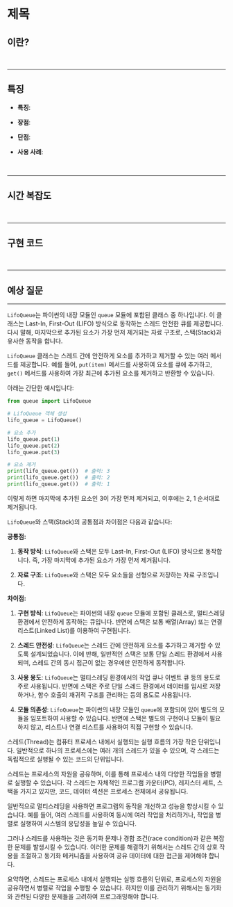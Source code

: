 # 제목

## 이란?

<br>

---

## 특징

* **특징**:


* **장점**:


* **단점**:


* **사용 사례**:



<br>

---

## 시간 복잡도


<br>

---

## 구현 코드


<br>


---

## 예상 질문
---
`LifoQueue`는 파이썬의 내장 모듈인 `queue` 모듈에 포함된 클래스 중 하나입니다. 이 클래스는 Last-In, First-Out (LIFO) 방식으로 동작하는 스레드 안전한 큐를 제공합니다. 다시 말해, 마지막으로 추가된 요소가 가장 먼저 제거되는 자료 구조로, 스택(Stack)과 유사한 동작을 합니다.

`LifoQueue` 클래스는 스레드 간에 안전하게 요소를 추가하고 제거할 수 있는 여러 메서드를 제공합니다. 예를 들어, `put(item)` 메서드를 사용하여 요소를 큐에 추가하고, `get()` 메서드를 사용하여 가장 최근에 추가된 요소를 제거하고 반환할 수 있습니다.

아래는 간단한 예시입니다:

```python
from queue import LifoQueue

# LifoQueue 객체 생성
lifo_queue = LifoQueue()

# 요소 추가
lifo_queue.put(1)
lifo_queue.put(2)
lifo_queue.put(3)

# 요소 제거
print(lifo_queue.get())  # 출력: 3
print(lifo_queue.get())  # 출력: 2
print(lifo_queue.get())  # 출력: 1
```

이렇게 하면 마지막에 추가된 요소인 3이 가장 먼저 제거되고, 이후에는 2, 1 순서대로 제거됩니다.

`LifoQueue`와 스택(Stack)의 공통점과 차이점은 다음과 같습니다:

**공통점:**

1. **동작 방식**: `LifoQueue`와 스택은 모두 Last-In, First-Out (LIFO) 방식으로 동작합니다. 즉, 가장 마지막에 추가된 요소가 가장 먼저 제거됩니다.

2. **자료 구조**: `LifoQueue`와 스택은 모두 요소들을 선형으로 저장하는 자료 구조입니다.

**차이점:**

1. **구현 방식**: `LifoQueue`는 파이썬의 내장 `queue` 모듈에 포함된 클래스로, 멀티스레딩 환경에서 안전하게 동작하는 큐입니다. 반면에 스택은 보통 배열(Array) 또는 연결 리스트(Linked List)를 이용하여 구현됩니다.

2. **스레드 안전성**: `LifoQueue`는 스레드 간에 안전하게 요소를 추가하고 제거할 수 있도록 설계되었습니다. 이에 반해, 일반적인 스택은 보통 단일 스레드 환경에서 사용되며, 스레드 간의 동시 접근이 없는 경우에만 안전하게 동작합니다.

3. **사용 용도**: `LifoQueue`는 멀티스레딩 환경에서의 작업 큐나 이벤트 큐 등의 용도로 주로 사용됩니다. 반면에 스택은 주로 단일 스레드 환경에서 데이터를 임시로 저장하거나, 함수 호출의 재귀적 구조를 관리하는 등의 용도로 사용됩니다.

4. **모듈 의존성**: `LifoQueue`는 파이썬의 내장 모듈인 `queue`에 포함되어 있어 별도의 모듈을 임포트하여 사용할 수 있습니다. 반면에 스택은 별도의 구현이나 모듈이 필요하지 않고, 리스트나 연결 리스트를 사용하여 직접 구현할 수 있습니다.

스레드(Thread)는 컴퓨터 프로세스 내에서 실행되는 실행 흐름의 가장 작은 단위입니다. 일반적으로 하나의 프로세스에는 여러 개의 스레드가 있을 수 있으며, 각 스레드는 독립적으로 실행될 수 있는 코드의 단위입니다.

스레드는 프로세스의 자원을 공유하며, 이를 통해 프로세스 내의 다양한 작업들을 병렬로 실행할 수 있습니다. 각 스레드는 자체적인 프로그램 카운터(PC), 레지스터 세트, 스택을 가지고 있지만, 코드, 데이터 섹션은 프로세스 전체에서 공유됩니다.

일반적으로 멀티스레딩을 사용하면 프로그램의 동작을 개선하고 성능을 향상시킬 수 있습니다. 예를 들어, 여러 스레드를 사용하여 동시에 여러 작업을 처리하거나, 작업을 병렬로 실행하여 시스템의 응답성을 높일 수 있습니다.

그러나 스레드를 사용하는 것은 동기화 문제나 경합 조건(race condition)과 같은 복잡한 문제를 발생시킬 수 있습니다. 이러한 문제를 해결하기 위해서는 스레드 간의 상호 작용을 조절하고 동기화 메커니즘을 사용하여 공유 데이터에 대한 접근을 제어해야 합니다.

요약하면, 스레드는 프로세스 내에서 실행되는 실행 흐름의 단위로, 프로세스의 자원을 공유하면서 병렬로 작업을 수행할 수 있습니다. 하지만 이를 관리하기 위해서는 동기화와 관련된 다양한 문제들을 고려하여 프로그래밍해야 합니다.
